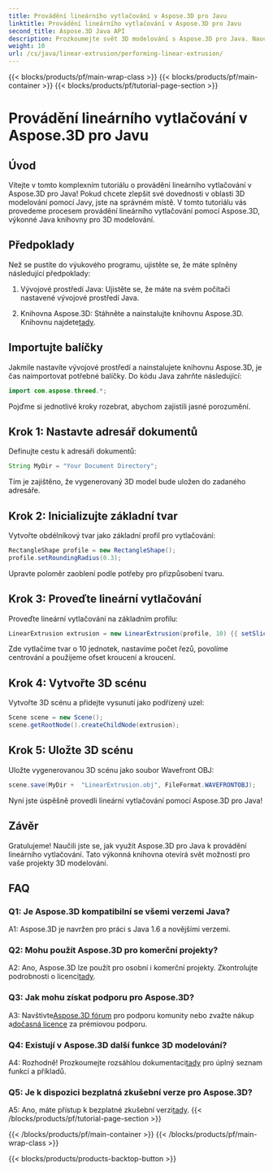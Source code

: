 ```yaml
---
title: Provádění lineárního vytlačování v Aspose.3D pro Javu
linktitle: Provádění lineárního vytlačování v Aspose.3D pro Javu
second_title: Aspose.3D Java API
description: Prozkoumejte svět 3D modelování s Aspose.3D pro Java. Naučte se provádět lineární vytlačování bez námahy.
weight: 10
url: /cs/java/linear-extrusion/performing-linear-extrusion/
---
```


{{< blocks/products/pf/main-wrap-class >}}
{{< blocks/products/pf/main-container >}}
{{< blocks/products/pf/tutorial-page-section >}}

# Provádění lineárního vytlačování v Aspose.3D pro Javu

## Úvod

Vítejte v tomto komplexním tutoriálu o provádění lineárního vytlačování v Aspose.3D pro Java! Pokud chcete zlepšit své dovednosti v oblasti 3D modelování pomocí Javy, jste na správném místě. V tomto tutoriálu vás provedeme procesem provádění lineárního vytlačování pomocí Aspose.3D, výkonné Java knihovny pro 3D modelování.

## Předpoklady

Než se pustíte do výukového programu, ujistěte se, že máte splněny následující předpoklady:

1. Vývojové prostředí Java: Ujistěte se, že máte na svém počítači nastavené vývojové prostředí Java.

2.  Knihovna Aspose.3D: Stáhněte a nainstalujte knihovnu Aspose.3D. Knihovnu najdete[tady](https://releases.aspose.com/3d/java/).

## Importujte balíčky

Jakmile nastavíte vývojové prostředí a nainstalujete knihovnu Aspose.3D, je čas naimportovat potřebné balíčky. Do kódu Java zahrňte následující:

```java
import com.aspose.threed.*;
```

Pojďme si jednotlivé kroky rozebrat, abychom zajistili jasné porozumění.

## Krok 1: Nastavte adresář dokumentů

Definujte cestu k adresáři dokumentů:

```java
String MyDir = "Your Document Directory";
```

Tím je zajištěno, že vygenerovaný 3D model bude uložen do zadaného adresáře.

## Krok 2: Inicializujte základní tvar

Vytvořte obdélníkový tvar jako základní profil pro vytlačování:

```java
RectangleShape profile = new RectangleShape();
profile.setRoundingRadius(0.3);
```

Upravte poloměr zaoblení podle potřeby pro přizpůsobení tvaru.

## Krok 3: Proveďte lineární vytlačování

Proveďte lineární vytlačování na základním profilu:

```java
LinearExtrusion extrusion = new LinearExtrusion(profile, 10) {{ setSlices(100); setCenter(true); setTwist(360); setTwistOffset(new Vector3(10, 0, 0));}};
```

Zde vytlačíme tvar o 10 jednotek, nastavíme počet řezů, povolíme centrování a použijeme ofset kroucení a kroucení.

## Krok 4: Vytvořte 3D scénu

Vytvořte 3D scénu a přidejte vysunutí jako podřízený uzel:

```java
Scene scene = new Scene();
scene.getRootNode().createChildNode(extrusion);
```

## Krok 5: Uložte 3D scénu

Uložte vygenerovanou 3D scénu jako soubor Wavefront OBJ:

```java
scene.save(MyDir +  "LinearExtrusion.obj", FileFormat.WAVEFRONTOBJ);
```

Nyní jste úspěšně provedli lineární vytlačování pomocí Aspose.3D pro Java!

## Závěr

Gratulujeme! Naučili jste se, jak využít Aspose.3D pro Java k provádění lineárního vytlačování. Tato výkonná knihovna otevírá svět možností pro vaše projekty 3D modelování.

## FAQ

### Q1: Je Aspose.3D kompatibilní se všemi verzemi Java?

A1: Aspose.3D je navržen pro práci s Java 1.6 a novějšími verzemi.

### Q2: Mohu použít Aspose.3D pro komerční projekty?

A2: Ano, Aspose.3D lze použít pro osobní i komerční projekty. Zkontrolujte podrobnosti o licenci[tady](https://purchase.aspose.com/buy).

### Q3: Jak mohu získat podporu pro Aspose.3D?

 A3: Navštivte[Aspose.3D fórum](https://forum.aspose.com/c/3d/18) pro podporu komunity nebo zvažte nákup a[dočasná licence](https://purchase.aspose.com/temporary-license/) za prémiovou podporu.

### Q4: Existují v Aspose.3D další funkce 3D modelování?

 A4: Rozhodně! Prozkoumejte rozsáhlou dokumentaci[tady](https://reference.aspose.com/3d/java/) pro úplný seznam funkcí a příkladů.

### Q5: Je k dispozici bezplatná zkušební verze pro Aspose.3D?

 A5: Ano, máte přístup k bezplatné zkušební verzi[tady](https://releases.aspose.com/).
{{< /blocks/products/pf/tutorial-page-section >}}

{{< /blocks/products/pf/main-container >}}
{{< /blocks/products/pf/main-wrap-class >}}

{{< blocks/products/products-backtop-button >}}
